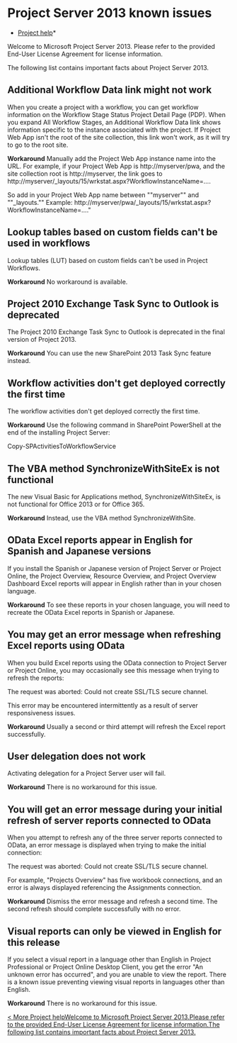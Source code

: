 
# Project Server 2013 known issues

 * [Project help](afac1e38-1219-4a88-bd22-81534778d528.md)* 
  
    
    

Welcome to Microsoft Project Server 2013.
Please refer to the provided End-User License Agreement for license information.
  
    
    

The following list contains important facts about Project Server 2013.
## Additional Workflow Data link might not work
<a name="__top"> </a>

When you create a project with a workflow, you can get workflow information on the Workflow Stage Status Project Detail Page (PDP). When you expand All Workflow Stages, an Additional Workflow Data link shows information specific to the instance associated with the project. If Project Web App isn't the root of the site collection, this link won't work, as it will try to go to the root site.
  
    
    
 **Workaround** Manually add the Project Web App instance name into the URL. For example, if your Project Web App is http://myserver/pwa, and the site collection root is http://myserver, the link goes to http://myserver/_layouts/15/wrkstat.aspx?WorkflowInstanceName=....
  
    
    
So add in your Project Web App name between ""myserver"" and ""_layouts."" Example: http://myserver/pwa/_layouts/15/wrkstat.aspx?WorkflowInstanceName=...."
  
    
    

## Lookup tables based on custom fields can't be used in workflows
<a name="__top"> </a>

Lookup tables (LUT) based on custom fields can't be used in Project Workflows.
  
    
    
 **Workaround** No workaround is available.
  
    
    

## Project 2010 Exchange Task Sync to Outlook is deprecated
<a name="__top"> </a>

The Project 2010 Exchange Task Sync to Outlook is deprecated in the final version of Project 2013.
  
    
    
 **Workaround** You can use the new SharePoint 2013 Task Sync feature instead.
  
    
    

## Workflow activities don't get deployed correctly the first time
<a name="__top"> </a>

The workflow activities don't get deployed correctly the first time.
  
    
    
 **Workaround** Use the following command in SharePoint PowerShell at the end of the installing Project Server:
  
    
    
Copy-SPActivitiesToWorkflowService
  
    
    

## The VBA method SynchronizeWithSiteEx is not functional
<a name="__toc327304418"> </a>

The new Visual Basic for Applications method, SynchronizeWithSiteEx, is not functional for Office 2013 or for Office 365.
  
    
    
 **Workaround** Instead, use the VBA method SynchronizeWithSite.
  
    
    

## OData Excel reports appear in English for Spanish and Japanese versions
<a name="__toc327304418"> </a>

If you install the Spanish or Japanese version of Project Server or Project Online, the Project Overview, Resource Overview, and Project Overview Dashboard Excel reports will appear in English rather than in your chosen language.
  
    
    
 **Workaround** To see these reports in your chosen language, you will need to recreate the OData Excel reports in Spanish or Japanese.
  
    
    

## You may get an error message when refreshing Excel reports using OData
<a name="__toc327304418"> </a>

When you build Excel reports using the OData connection to Project Server or Project Online, you may occasionally see this message when trying to refresh the reports:
  
    
    
The request was aborted: Could not create SSL/TLS secure channel.
  
    
    
This error may be encountered intermittently as a result of server responsiveness issues.
  
    
    
 **Workaround** Usually a second or third attempt will refresh the Excel report successfully.
  
    
    

## User delegation does not work
<a name="__toc327304418"> </a>

Activating delegation for a Project Server user will fail.
  
    
    
 **Workaround** There is no workaround for this issue.
  
    
    

## You will get an error message during your initial refresh of server reports connected to OData
<a name="__toc327304418"> </a>

When you attempt to refresh any of the three server reports connected to OData, an error message is displayed when trying to make the initial connection:
  
    
    
The request was aborted: Could not create SSL/TLS secure channel. 
  
    
    
For example, "Projects Overview" has five workbook connections, and an error is always displayed referencing the Assignments connection.
  
    
    
 **Workaround** Dismiss the error message and refresh a second time. The second refresh should complete successfully with no error.
  
    
    

## Visual reports can only be viewed in English for this release
<a name="__toc327304419"> </a>

If you select a visual report in a language other than English in Project Professional or Project Online Desktop Client, you get the error "An unknown error has occurred", and you are unable to view the report. There is a known issue preventing viewing visual reports in languages other than English.
  
    
    
 **Workaround** There is no workaround for this issue.
  
    
    
 [< More Project helpWelcome to Microsoft Project Server 2013.Please refer to the provided End-User License Agreement for license information.The following list contains important facts about Project Server 2013.](63701633-1131-4731-8075-df444b1c7318.md#__top)
  
    
    
